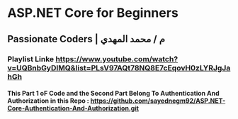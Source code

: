 # ASP.NET Core for Beginners
## Passionate Coders |  م / محمد المهدي
### Playlist Linke https://www.youtube.com/watch?v=UQBnbGyDIMQ&list=PLsV97AQt78NQ8E7cEqovH0zLYRJgJahGh
#### This Part 1 oF Code and the  Second Part Belong To Authentication And Authorization in this Repo : https://github.com/sayednegm92/ASP.NET-Core-Authentication-And-Authorization.git
